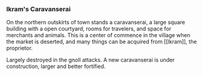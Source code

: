 ### Ikram's Caravanserai

On the northern outskirts of town stands a caravanserai, a large square building with a open courtyard, rooms for travelers, and space for merchants and animals. This is a center of commence in the village when the market is deserted, and many things can be acquired from [[Ikram]], the proprietor. 

Largely destroyed in the gnoll attacks. A new caravanserai is under construction, larger and better fortified. 
